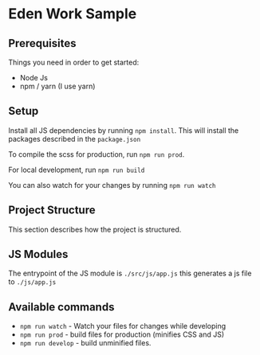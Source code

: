 # Eden Work Sample


## Prerequisites

Things you need in order to get started:

- Node Js
- npm / yarn (I use yarn)

## Setup

Install all JS dependencies by running `npm install`. This will install the packages described in the `package.json`

To compile the scss for production, run `npm run prod`.

For local development, run `npm run build`

You can also watch for your changes by running `npm run watch`

## Project Structure

This section describes how the project is structured.

## JS Modules

The entrypoint of the JS module is `./src/js/app.js` this generates a js file to `./js/app.js`

## Available commands

- `npm run watch` - Watch your files for changes while developing
- `npm run prod` - build files for production (minifies CSS and JS)
- `npm run develop` - build unminified files.
